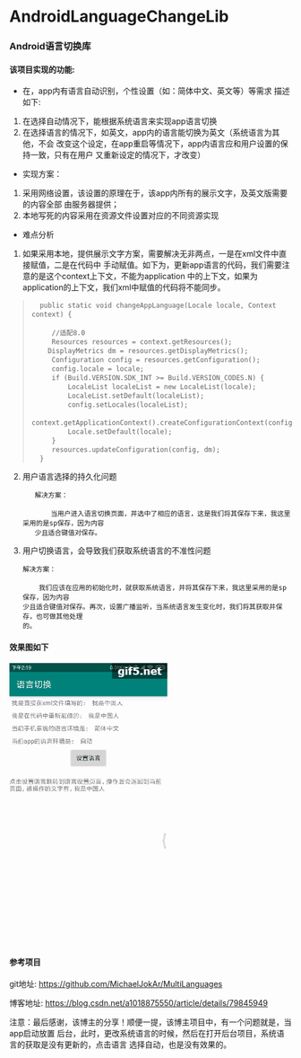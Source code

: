 # AndroidLanguageChangeLib

### Android语言切换库

####  该项目实现的功能:

  - 在，app内有语言自动识别，个性设置（如：简体中文、英文等）等需求
  描述如下:

  1. 在选择自动情况下，能根据系统语言来实现app语言切换
  2. 在选择语言的情况下，如英文，app内的语言能切换为英文（系统语言为其他，不会
  改变这个设定，在app重启等情况下，app内语言应和用户设置的保持一致，只有在用户
  又重新设定的情况下，才改变）

  - 实现方案：

  1. 采用网络设置，该设置的原理在于，该app内所有的展示文字，及英文版需要的内容全部
  由服务器提供；
  2. 本地写死的内容采用在资源文件设置对应的不同资源实现

  - 难点分析
  1. 如果采用本地，提供展示文字方案，需要解决无非两点，一是在xml文件中直接赋值，二是在代码中
  手动赋值。如下为，更新app语言的代码，我们需要注意的是这个context上下文，不能为application
  中的上下文，如果为application的上下文，我们xml中赋值的代码将不能同步。

>       public static void changeAppLanguage(Locale locale, Context context) {
>
>          //适配8.0
>          Resources resources = context.getResources();
>         DisplayMetrics dm = resources.getDisplayMetrics();
>          Configuration config = resources.getConfiguration();
>          config.locale = locale;
>          if (Build.VERSION.SDK_INT >= Build.VERSION_CODES.N) {
>              LocaleList localeList = new LocaleList(locale);
>              LocaleList.setDefault(localeList);
>              config.setLocales(localeList);
>              context.getApplicationContext().createConfigurationContext(config);
>              Locale.setDefault(locale);
>          }
>          resources.updateConfiguration(config, dm);
>       }

   2. 用户语言选择的持久化问题

             解决方案：

                 当用户进入语言切换页面，并选中了相应的语言，这是我们将其保存下来，我这里采用的是sp保存，因为内容
             少且适合键值对保存。


   3. 用户切换语言，会导致我们获取系统语言的不准性问题

          解决方案：

              我们应该在应用的初始化时，就获取系统语言，并将其保存下来，我这里采用的是sp保存，因为内容
          少且适合键值对保存。再次，设置广播监听，当系统语言发生变化时，我们将其获取并保存，也可做其他处理
          的。

#### 效果图如下

  <img src="demo.gif">


#### 参考项目
  git地址: https://github.com/MichaelJokAr/MultiLanguages

  博客地址: https://blog.csdn.net/a1018875550/article/details/79845949

 注意：最后感谢，该博主的分享！顺便一提，该博主项目中，有一个问题就是，当app启动放置
 后台，此时，更改系统语言的时候，然后在打开后台项目，系统语言的获取是没有更新的，点击语言
 选择自动，也是没有效果的。





